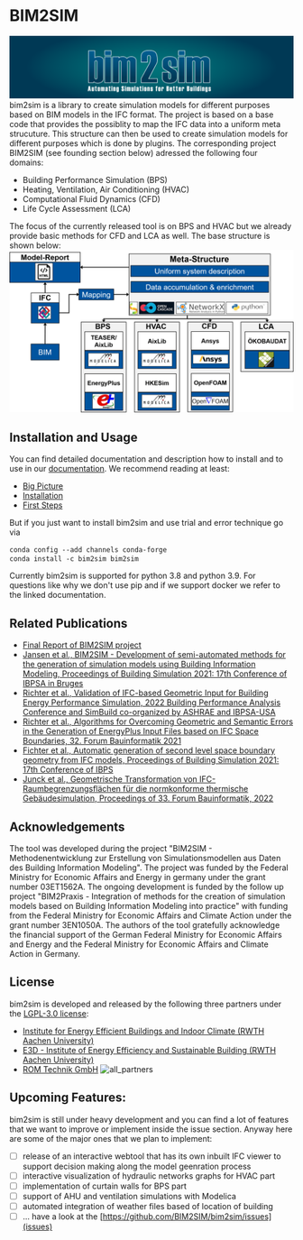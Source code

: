# BIM2SIM
![header](docs/source/img/static/b2s_header.png)
bim2sim is a library to create simulation models for different purposes based on BIM models in the IFC format. The project is based on a base code that provides the possiblity to map the IFC data into a uniform meta strucuture. This structure can then be used to create simulation models for different purposes which is done by plugins. The corresponding project BIM2SIM (see founding section below) adressed the following four domains:

* Building Performance Simulation (BPS)
* Heating, Ventilation, Air Conditioning (HVAC)
* Computational Fluid Dynamics (CFD)
* Life Cycle Assessment (LCA) 

The focus of the currently released tool is on BPS and HVAC but we already provide basic methods for CFD and LCA as well. The base structure is shown below: 
![Toolchain](docs/source/img/static/bim2sim_project_workflow_eng.png)

## Installation and Usage
You can find detailed documentation and description how to install and to use in our [documentation](https://bim2sim.github.io/bim2sim//development/docs/overview.html). We recommend reading at least:
* [Big Picture](https://bim2sim.github.io/bim2sim//development/docs/overview.html)
* [Installation](https://bim2sim.github.io/bim2sim//development/docs/installation.html)
* [First Steps](https://bim2sim.github.io/bim2sim//development/docs/first-steps.html)

But if you just want to install bim2sim and use trial and error technique go via
```
conda config --add channels conda-forge
conda install -c bim2sim bim2sim
```
Currently bim2sim is supported for python 3.8 and python 3.9.
For questions like why we don't use pip and if we support docker we refer to the linked documentation.


## Related Publications
* [Final Report of BIM2SIM project](https://doi.org/10.2314/KXP:1819319997)
* [Jansen et al., BIM2SIM - Development of semi-automated methods for the generation of simulation models using Building Information Modeling, Proceedings of Building Simulation 2021: 17th Conference of IBPSA in Bruges](https://doi.org/10.26868/25222708.2021.30228)
* [Richter et al., Validation of IFC-based Geometric Input for Building Energy Performance Simulation, 2022 Building Performance Analysis Conference and SimBuild co-organized by ASHRAE and IBPSA-USA](https://doi.org/10.26868/25746308.2022.C033)
* [Richter et al., Algorithms for Overcoming Geometric and Semantic Errors in the Generation of EnergyPlus Input Files based on IFC Space Boundaries, 32. Forum Bauinformatik 2021](https://tuprints.ulb.tu-darmstadt.de/21521/)
* [Fichter et al., Automatic generation of second level space boundary geometry from IFC models, Proceedings of Building Simulation 2021: 17th Conference of IBPS](https://doi.org/10.26868/25222708.2021.30156)
* [Junck et al., Geometrische Transformation von IFC-Raumbegrenzungsflächen für die normkonforme thermische Gebäudesimulation, Proceedings of 33. Forum Bauinformatik, 2022](https://doi.org/10.14459/2022md1686600)

## Acknowledgements
The tool was developed during the project "BIM2SIM - Methodenentwicklung zur Erstellung von Simulationsmodellen aus Daten des Building Information Modeling". The project was funded by the Federal Ministry for Economic Affairs and Energy in germany under the grant number 03ET1562A. The ongoing development is funded by the follow up project "BIM2Praxis - Integration of methods for the creation of simulation models based on Building Information Modeling into practice" with funding from the Federal Ministry for Economic Affairs and Climate Action under the grant number 3EN1050A. The authors of the tool gratefully acknowledge the financial support of the German Federal Ministry for Economic Affairs and Energy and the Federal Ministry for Economic Affairs and Climate Action in Germany.

## License
bim2sim is developed and released by the following three partners under the [LGPL-3.0 license](https://github.com/BIM2SIM/bim2sim/blob/main/LICENSE):
* [Institute for Energy Efficient Buildings and Indoor Climate (RWTH Aachen University)](https://www.ebc.eonerc.rwth-aachen.de/cms/~dmzz/E-ON-ERC-EBC/)
* [E3D - Institute of Energy Efficiency and Sustainable Building (RWTH Aachen University)](https://www.e3d.rwth-aachen.de/cms/~iyld/E3D/?lidx=1)
* [ROM Technik GmbH](https://www.rom-technik.de/home/)
![all_partners](https://user-images.githubusercontent.com/27726960/211298128-09799889-774a-49a5-a7c4-9c9163613990.png)


## Upcoming Features:
bim2sim is still under heavy development and you can find a lot of features that we want to improve or implement inside the issue section. Anyway here are some of the major ones that we plan to implement:
* [ ] release of an interactive webtool that has its own inbuilt IFC viewer to support decision making along the model geenration process
* [ ] interactive visualization of hydraulic networks graphs for HVAC part 
* [ ] implementation of curtain walls for BPS part
* [ ] support of AHU and ventilation simulations with Modelica
* [ ] automated integration of weather files based of location of building
* [ ] ... have a look at the [https://github.com/BIM2SIM/bim2sim/issues](issues)
